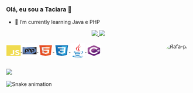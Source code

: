 ### Olá, eu sou a Taciara 👋

- 🌱 I’m currently learning Java e PHP

<div align="center">
  <a href="https://github.com/TaciAlves">
  <img height="167em" src="https://github-readme-stats.vercel.app/api?username=TaciAlves&show_icons=true&theme=tokyonight&include_all_commits=true&count_private=true"/>
  <img height="160em" src="https://github-readme-stats.vercel.app/api/top-langs/?username=TaciAlves&layout=compact&langs_count=7&theme=tokyonight"/>
</div>
  <div style="display: inline_block"><br>
  <img align="center" alt="Taci-Js" height="30" width="40" src="https://raw.githubusercontent.com/devicons/devicon/master/icons/javascript/javascript-plain.svg">
  <img align="center" alt="Taci-PHP" height="40" width="40" src="https://github.com/devicons/devicon/blob/master/icons/php/php-original.svg">
  <img align="center" alt="Taci-HTML" height="30" width="40" src="https://raw.githubusercontent.com/devicons/devicon/master/icons/html5/html5-original.svg">
  <img align="center" alt="Taci-CSS" height="30" width="40" src="https://raw.githubusercontent.com/devicons/devicon/master/icons/css3/css3-original.svg">
  <img align="center" alt="Taci-Java" height="40" width="40" src="https://github.com/devicons/devicon/blob/master/icons/java/java-original.svg">
  <img align="center" alt="Taci-Csharp" height="30" width="40" src="https://raw.githubusercontent.com/devicons/devicon/master/icons/csharp/csharp-original.svg">
  <img align="right" alt="Rafa-pic" height="150" style="border-radius:50px;" src="https://user-images.githubusercontent.com/95450101/166295821-75853046-49bb-4e90-82f3-9eadfd0908fa.gif">
  </div>
  
  ##
  
  <div> 
  <a href="https://www.linkedin.com/in/taciara-alves/" target="_blank"><img src="https://img.shields.io/badge/-LinkedIn-%230077B5?style=for-the-badge&logo=linkedin&logoColor=white" target="_blank"></a> 
</div>

  ![Snake animation](https://github.com/TaciAlves/tacialves/blob/output/github-contribution-grid-snake.svg)
 
